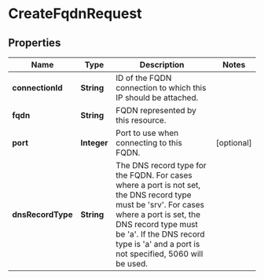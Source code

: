 

# CreateFqdnRequest

## Properties

Name | Type | Description | Notes
------------ | ------------- | ------------- | -------------
**connectionId** | **String** | ID of the FQDN connection to which this IP should be attached. | 
**fqdn** | **String** | FQDN represented by this resource. | 
**port** | **Integer** | Port to use when connecting to this FQDN. |  [optional]
**dnsRecordType** | **String** | The DNS record type for the FQDN. For cases where a port is not set, the DNS record type must be &#39;srv&#39;. For cases where a port is set, the DNS record type must be &#39;a&#39;. If the DNS record type is &#39;a&#39; and a port is not specified, 5060 will be used. | 



